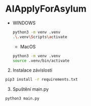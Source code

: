 # AIApplyForAsylum

- WINDOWS
  ```bash
  python3 -m venv .venv
  .\.venv\Scripts\activate
  ```
  - MacOS
  ```bash
  python3 -m venv .venv
  source .venv/bin/activate
  ```

2. Instalace závislostí
```bash
pip3 install -r requirements.txt 
```

3. Spuštění main.py
```bash
python3 main.py
```
